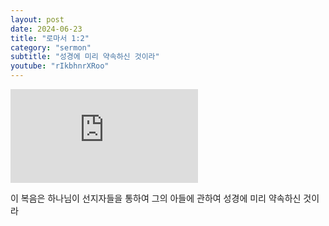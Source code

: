```yaml
---
layout: post
date: 2024-06-23
title: "로마서 1:2"
category: "sermon"
subtitle: "성경에 미리 약속하신 것이라"
youtube: "rIkbhnrXRoo"
---
```


<div class="youtube margin-large">
    <iframe src="https://www.youtube.com/embed/rIkbhnrXRoo" title="YouTube video player" frameborder="0" allow="accelerometer; autoplay; clipboard-write; encrypted-media; gyroscope; picture-in-picture; web-share" allowfullscreen></iframe>
</div>

이 복음은 하나님이 선지자들을 통하여 그의 아들에 관하여 성경에 미리 약속하신 것이라

